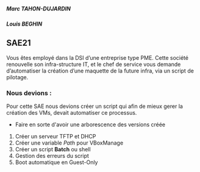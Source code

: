 ##### Marc TAHON-DUJARDIN
##### Louis BEGHIN
## SAE21
Vous êtes employé dans la DSI d’une entreprise type PME. Cette société renouvelle son infra-structure IT, et le chef de service vous demande d’automatiser la création d’une maquette de la future infra, via un script de pilotage.

### Nous devions :
Pour cette SAE nous devions créer un script qui afin de mieux gerer la création des VMs, devait automatiser ce processus.
* Faire en sorte d'avoir une arborescence des versions créée
1. Créer un serveur TFTP et DHCP
2. Créer une variable *Path* pour VBoxManage
3. Créer un script **Batch** ou shell
4. Gestion des erreurs du script
5. Boot automatique en Guest-Only
